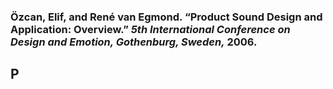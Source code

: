 ### Özcan, Elif, and René van Egmond. “Product Sound Design and Application: Overview.” _5th International Conference on Design and Emotion, Gothenburg, Sweden,_ 2006.  


## P

